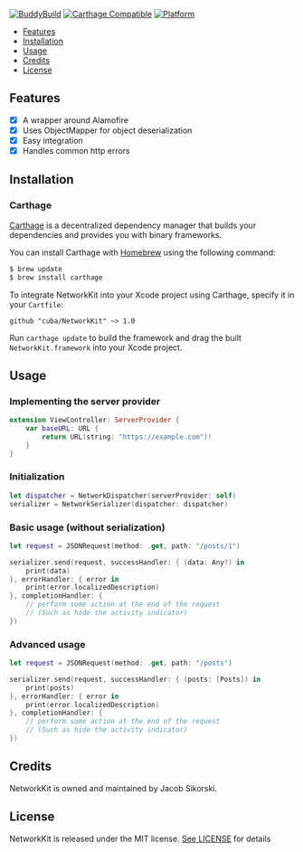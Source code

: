 [![BuddyBuild](https://dashboard.buddybuild.com/api/statusImage?appID=592348f0b74ee700016fbbe6&branch=master&build=latest)](https://dashboard.buddybuild.com/apps/592348f0b74ee700016fbbe6/build/latest?branch=master)
[![Carthage Compatible](https://img.shields.io/badge/Carthage-compatible-4BC51D.svg?style=flat)](https://github.com/Carthage/Carthage)
[![Platform](https://img.shields.io/badge/platform-ios-lightgrey.svg?style=flat)](https://dashboard.buddybuild.com/apps/592348f0b74ee700016fbbe6/build/latest?branch=master)

- [Features](#features)
- [Installation](#installation)
- [Usage](#usage)
- [Credits](#credits)
- [License](#license)

## Features

- [x] A wrapper around Alamofire
- [x] Uses ObjectMapper for object deserialization
- [x] Easy integration
- [x] Handles common http errors

## Installation

### Carthage

[Carthage](https://github.com/cuba/NetworkKit) is a decentralized dependency manager that builds your dependencies and provides you with binary frameworks.

You can install Carthage with [Homebrew](http://brew.sh/) using the following command:

```bash
$ brew update
$ brew install carthage
```

To integrate NetworkKit into your Xcode project using Carthage, specify it in your `Cartfile`:

```ogdl
github "cuba/NetworkKit" ~> 1.0
```

Run `carthage update` to build the framework and drag the built `NetworkKit.framework` into your Xcode project.

## Usage

### Implementing the server provider

```swift
extension ViewController: ServerProvider {
    var baseURL: URL {
        return URL(string: "https://example.com")!
    }
}
```

### Initialization

```swift
let dispatcher = NetworkDispatcher(serverProvider: self)
serializer = NetworkSerializer(dispatcher: dispatcher)
```

### Basic usage (without serialization)

```swift
let request = JSONRequest(method: .get, path: "/posts/1")

serializer.send(request, successHandler: { (data: Any?) in
    print(data)
}, errorHandler: { error in
    print(error.localizedDescription)
}, completionHandler: {
    // perform some action at the end of the request
    // (Such as hide the activity indicator)
})
```

### Advanced usage

```swift
let request = JSONRequest(method: .get, path: "/posts")

serializer.send(request, successHandler: { (posts: [Posts]) in
    print(posts)
}, errorHandler: { error in
    print(error.localizedDescription)
}, completionHandler: {
    // perform some action at the end of the request
    // (Such as hide the activity indicator)
})
```

## Credits

NetworkKit is owned and maintained by Jacob Sikorski.

## License

NetworkKit is released under the MIT license. [See LICENSE](https://github.com/cuba/NetworkKit/blob/master/LICENSE) for details
